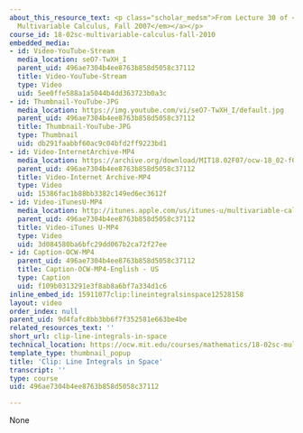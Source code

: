 ```yaml
---
about_this_resource_text: <p class="scholar_medsm">From Lecture 30 of <a href="http://ocw.mit.edu/courses/mathematics/18-02-multivariable-calculus-fall-2007/video-lectures/"><em>18.02
  Multivariable Calculus, Fall 2007</em></a></p>
course_id: 18-02sc-multivariable-calculus-fall-2010
embedded_media:
- id: Video-YouTube-Stream
  media_location: seO7-TwXH_I
  parent_uid: 496ae7304b4ee8763b858d5058c37112
  title: Video-YouTube-Stream
  type: Video
  uid: 5ee0ffe588a1a5044b4dd363723b0a3c
- id: Thumbnail-YouTube-JPG
  media_location: https://img.youtube.com/vi/seO7-TwXH_I/default.jpg
  parent_uid: 496ae7304b4ee8763b858d5058c37112
  title: Thumbnail-YouTube-JPG
  type: Thumbnail
  uid: db291faabbf60ac9c04bfd2ff9223bd1
- id: Video-InternetArchive-MP4
  media_location: https://archive.org/download/MIT18.02F07/ocw-18_02-f07-lec30_300k.mp4
  parent_uid: 496ae7304b4ee8763b858d5058c37112
  title: Video-Internet Archive-MP4
  type: Video
  uid: 15386fac1b88bb3382c149ed6ec3612f
- id: Video-iTunesU-MP4
  media_location: http://itunes.apple.com/us/itunes-u/multivariable-calculus-spring/id354869122
  parent_uid: 496ae7304b4ee8763b858d5058c37112
  title: Video-iTunes U-MP4
  type: Video
  uid: 3d084580ba6bfc29dd067b2ca72f27ee
- id: Caption-OCW-MP4
  parent_uid: 496ae7304b4ee8763b858d5058c37112
  title: Caption-OCW-MP4-English - US
  type: Caption
  uid: f109b0313291e3f8ab8a6bf7a334d1c6
inline_embed_id: 15911077clip:lineintegralsinspace12528158
layout: video
order_index: null
parent_uid: 9d4fafc8bb3bb6f7f352581e663be4be
related_resources_text: ''
short_url: clip-line-integrals-in-space
technical_location: https://ocw.mit.edu/courses/mathematics/18-02sc-multivariable-calculus-fall-2010/4.-triple-integrals-and-surface-integrals-in-3-space/part-c-line-integrals-and-stokes-theorem/session-88-line-integrals-in-space/clip-line-integrals-in-space
template_type: thumbnail_popup
title: 'Clip: Line Integrals in Space'
transcript: ''
type: course
uid: 496ae7304b4ee8763b858d5058c37112

---
```

None